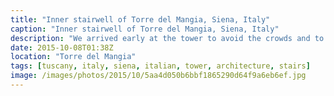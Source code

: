 ```yaml
---
title: "Inner stairwell of Torre del Mangia, Siena, Italy"
caption: "Inner stairwell of Torre del Mangia, Siena, Italy"
description: "We arrived early at the tower to avoid the crowds and to enjoy the dry weather as it was due to rain in the afternoon. Only 25 people are allowed to climb the 503 steps of the tower at any time. It reaches a height of 102m giving great views across Siena."
date: 2015-10-08T01:38Z
location: "Torre del Mangia"
tags: [tuscany, italy, siena, italian, tower, architecture, stairs]
image: /images/photos/2015/10/5aa4d050b6bbf1865290d64f9a6eb6ef.jpg
---
```


